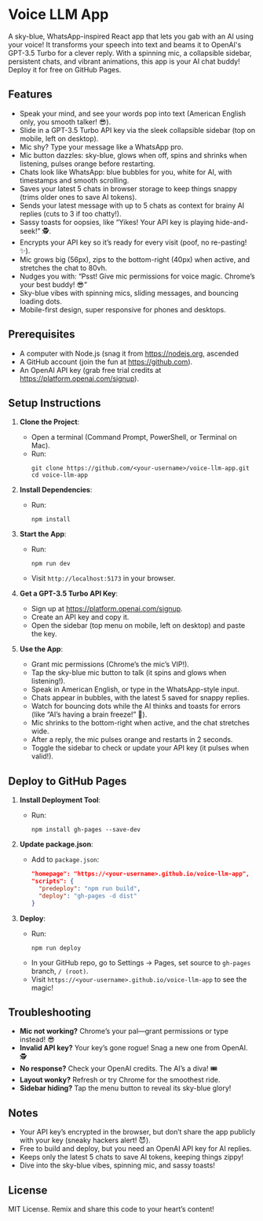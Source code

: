 # Voice LLM App

A sky-blue, WhatsApp-inspired React app that lets you gab with an AI using your voice! It transforms your speech into text and beams it to OpenAI's GPT-3.5 Turbo for a clever reply. With a spinning mic, a collapsible sidebar, persistent chats, and vibrant animations, this app is your AI chat buddy! Deploy it for free on GitHub Pages.

## Features
- Speak your mind, and see your words pop into text (American English only, you smooth talker! 😎).
- Slide in a GPT-3.5 Turbo API key via the sleek collapsible sidebar (top on mobile, left on desktop).
- Mic shy? Type your message like a WhatsApp pro.
- Mic button dazzles: sky-blue, glows when off, spins and shrinks when listening, pulses orange before restarting.
- Chats look like WhatsApp: blue bubbles for you, white for AI, with timestamps and smooth scrolling.
- Saves your latest 5 chats in browser storage to keep things snappy (trims older ones to save AI tokens).
- Sends your latest message with up to 5 chats as context for brainy AI replies (cuts to 3 if too chatty!).
- Sassy toasts for oopsies, like “Yikes! Your API key is playing hide-and-seek!” 🕵️.
- Encrypts your API key so it’s ready for every visit (poof, no re-pasting! ✨).
- Mic grows big (56px), zips to the bottom-right (40px) when active, and stretches the chat to 80vh.
- Nudges you with: “Psst! Give mic permissions for voice magic. Chrome’s your best buddy! 😎”
- Sky-blue vibes with spinning mics, sliding messages, and bouncing loading dots.
- Mobile-first design, super responsive for phones and desktops.

## Prerequisites
- A computer with Node.js (snag it from https://nodejs.org, ascended
- A GitHub account (join the fun at https://github.com).
- An OpenAI API key (grab free trial credits at https://platform.openai.com/signup).

## Setup Instructions

1. **Clone the Project**:
   - Open a terminal (Command Prompt, PowerShell, or Terminal on Mac).
   - Run:
     ```
     git clone https://github.com/<your-username>/voice-llm-app.git
     cd voice-llm-app
     ```

2. **Install Dependencies**:
   - Run:
     ```
     npm install
     ```

3. **Start the App**:
   - Run:
     ```
     npm run dev
     ```
   - Visit `http://localhost:5173` in your browser.

4. **Get a GPT-3.5 Turbo API Key**:
   - Sign up at https://platform.openai.com/signup.
   - Create an API key and copy it.
   - Open the sidebar (top menu on mobile, left on desktop) and paste the key.

5. **Use the App**:
   - Grant mic permissions (Chrome’s the mic’s VIP!).
   - Tap the sky-blue mic button to talk (it spins and glows when listening!).
   - Speak in American English, or type in the WhatsApp-style input.
   - Chats appear in bubbles, with the latest 5 saved for snappy replies.
   - Watch for bouncing dots while the AI thinks and toasts for errors (like “AI’s having a brain freeze!” 🥶).
   - Mic shrinks to the bottom-right when active, and the chat stretches wide.
   - After a reply, the mic pulses orange and restarts in 2 seconds.
   - Toggle the sidebar to check or update your API key (it pulses when valid!).

## Deploy to GitHub Pages

1. **Install Deployment Tool**:
   - Run:
     ```
     npm install gh-pages --save-dev
     ```

2. **Update package.json**:
   - Add to `package.json`:
     ```json
     "homepage": "https://<your-username>.github.io/voice-llm-app",
     "scripts": {
       "predeploy": "npm run build",
       "deploy": "gh-pages -d dist"
     }
     ```

3. **Deploy**:
   - Run:
     ```
     npm run deploy
     ```
   - In your GitHub repo, go to Settings → Pages, set source to `gh-pages` branch, `/ (root)`.
   - Visit `https://<your-username>.github.io/voice-llm-app` to see the magic!

## Troubleshooting
- **Mic not working?** Chrome’s your pal—grant permissions or type instead! 😎
- **Invalid API key?** Your key’s gone rogue! Snag a new one from OpenAI. 🕵️
- **No response?** Check your OpenAI credits. The AI’s a diva! 🎟️
- **Layout wonky?** Refresh or try Chrome for the smoothest ride.
- **Sidebar hiding?** Tap the menu button to reveal its sky-blue glory!

## Notes
- Your API key’s encrypted in the browser, but don’t share the app publicly with your key (sneaky hackers alert! 😈).
- Free to build and deploy, but you need an OpenAI API key for AI replies.
- Keeps only the latest 5 chats to save AI tokens, keeping things zippy!
- Dive into the sky-blue vibes, spinning mic, and sassy toasts!

## License
MIT License. Remix and share this code to your heart’s content!